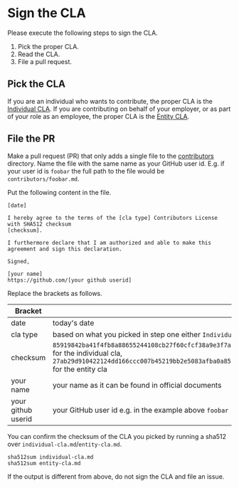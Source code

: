 # Sign the CLA
Please execute the following steps to sign the CLA.
1. Pick the proper CLA.
1. Read the CLA.
1. File a pull request.

## Pick the CLA
If you are an individual who wants to contribute, the proper CLA is the
[Individual CLA](cla/individual-cla.md). If you are contributing on behalf of your employer,
or as part of your role as an employee, the proper CLA is the [Entity CLA](cla/entity-cla.md).

## File the PR
Make a pull request (PR) that only adds a single file to the [contributors](contributors/)
directory. Name the file with the same name as your GitHub user id. E.g. if your user id
is `foobar` the full path to the file would be `contributors/foobar.md`.

Put the following content in the file.
```
[date]

I hereby agree to the terms of the [cla type] Contributors License with SHA512 checksum
[checksum].

I furthermore declare that I am authorized and able to make this
agreement and sign this declaration.

Signed,

[your name]
https://github.com/[your github userid]
```

Replace the brackets as follows.

| Bracket | Replacement |
| --- | --- |
| date | today's date |
| cla type | based on what you picked in step one either `Individual` or `Entity` |
| checksum | `85919842ba41f4fb8a88655244108cb27f60cfcf38a9e3f7af1e4ade774434ece6478993da8ce75b4fb404e6720947a89e18414d3574524bd439a20e05e4a338` for the individual cla, `27ab29d910422124dd166ccc007b45219bb2e5083afba0a85c52203faa748d5223e8f3e66d84e01fd4dac1434d1e3bf68d3d06f7db909466aef75fcb34c12853` for the entity cla |
| your name | your name as it can be found in official documents |
| your github userid | your GitHub user id e.g. in the example above `foobar` |

You can confirm the checksum of the CLA you picked by running a sha512 over `individual-cla.md`/`entity-cla.md`.
```
sha512sum individual-cla.md
sha512sum entity-cla.md
```

If the output is different from above, do not sign the CLA and file an issue.

